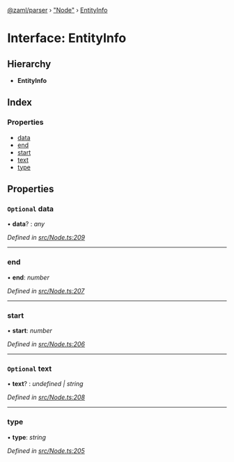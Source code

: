 [@zaml/parser](../README.md) › ["Node"](../modules/_node_.md) › [EntityInfo](_node_.entityinfo.md)

# Interface: EntityInfo

## Hierarchy

* **EntityInfo**

## Index

### Properties

* [data](_node_.entityinfo.md#optional-data)
* [end](_node_.entityinfo.md#end)
* [start](_node_.entityinfo.md#start)
* [text](_node_.entityinfo.md#optional-text)
* [type](_node_.entityinfo.md#type)

## Properties

### `Optional` data

• **data**? : *any*

*Defined in [src/Node.ts:209](https://github.com/nexushubs/zaml-lang/blob/226a4c7/packages/zaml-parser/src/Node.ts#L209)*

___

###  end

• **end**: *number*

*Defined in [src/Node.ts:207](https://github.com/nexushubs/zaml-lang/blob/226a4c7/packages/zaml-parser/src/Node.ts#L207)*

___

###  start

• **start**: *number*

*Defined in [src/Node.ts:206](https://github.com/nexushubs/zaml-lang/blob/226a4c7/packages/zaml-parser/src/Node.ts#L206)*

___

### `Optional` text

• **text**? : *undefined | string*

*Defined in [src/Node.ts:208](https://github.com/nexushubs/zaml-lang/blob/226a4c7/packages/zaml-parser/src/Node.ts#L208)*

___

###  type

• **type**: *string*

*Defined in [src/Node.ts:205](https://github.com/nexushubs/zaml-lang/blob/226a4c7/packages/zaml-parser/src/Node.ts#L205)*
